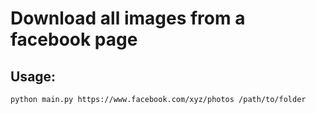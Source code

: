 # Download all images from a facebook page
## Usage: 
`python main.py https://www.facebook.com/xyz/photos /path/to/folder`